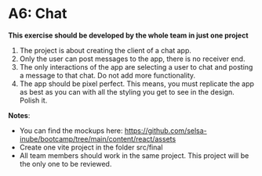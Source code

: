 # A6: Chat

**This exercise should be developed by the whole team in just one project**

1. The project is about creating the client of a chat app.
2. Only the user can post messages to the app, there is no receiver end.
3. The only interactions of the app are selecting a user to chat and posting a message to that chat. Do not add more functionality.
4. The app should be pixel perfect. This means, you must replicate the app as best as you can with all the styling you get to see in the design. Polish it.

**Notes**:

- You can find the mockups here: https://github.com/selsa-inube/bootcamp/tree/main/content/react/assets
- Create one vite project in the folder src/final
- All team members should work in the same project. This project will be the only one to be reviewed.
